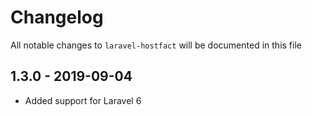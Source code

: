 # Changelog

All notable changes to `laravel-hostfact` will be documented in this file

## 1.3.0 - 2019-09-04

- Added support for Laravel 6
